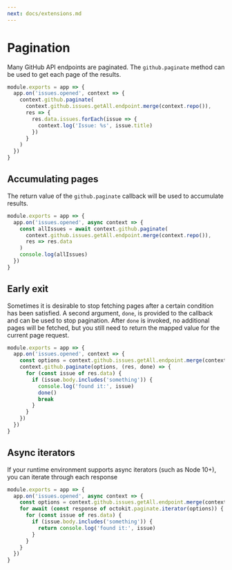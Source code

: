 ```yaml
---
next: docs/extensions.md
---
```


# Pagination

Many GitHub API endpoints are paginated. The `github.paginate` method can be used to get each page of the results.

```js
module.exports = app => {
  app.on('issues.opened', context => {
    context.github.paginate(
      context.github.issues.getAll.endpoint.merge(context.repo()),
      res => {
        res.data.issues.forEach(issue => {
          context.log('Issue: %s', issue.title)
        })
      }
    )
  })
}
```

## Accumulating pages

The return value of the `github.paginate` callback will be used to accumulate results.

```js
module.exports = app => {
  app.on('issues.opened', async context => {
    const allIssues = await context.github.paginate(
      context.github.issues.getAll.endpoint.merge(context.repo()),
      res => res.data
    )
    console.log(allIssues)
  })
}
```

## Early exit

Sometimes it is desirable to stop fetching pages after a certain condition has been satisfied. A second argument, `done`, is provided to the callback and can be used to stop pagination. After `done` is invoked, no additional pages will be fetched, but you still need to return the mapped value for the current page request.

```js
module.exports = app => {
  app.on('issues.opened', context => {
    const options = context.github.issues.getAll.endpoint.merge(context.repo())
    context.github.paginate(options, (res, done) => {
      for (const issue of res.data) {
        if (issue.body.includes('something')) {
          console.log('found it:', issue)
          done()
          break
        }
      }
    })
  })
}
```

## Async iterators

If your runtime environment supports async iterators (such as Node 10+), you can iterate through each response

```js
module.exports = app => {
  app.on('issues.opened', async context => {
    const options = context.github.issues.getAll.endpoint.merge(context.repo())
    for await (const response of octokit.paginate.iterator(options)) {
      for (const issue of res.data) {
        if (issue.body.includes('something')) {
          return console.log('found it:', issue)
        }
      }
    }
  })
}
```

